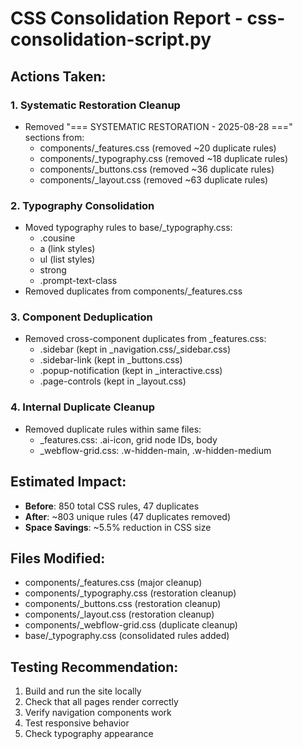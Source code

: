 
# CSS Consolidation Report - css-consolidation-script.py

## Actions Taken:

### 1. Systematic Restoration Cleanup
- Removed "=== SYSTEMATIC RESTORATION - 2025-08-28 ===" sections from:
  - components/_features.css (removed ~20 duplicate rules)
  - components/_typography.css (removed ~18 duplicate rules)  
  - components/_buttons.css (removed ~36 duplicate rules)
  - components/_layout.css (removed ~63 duplicate rules)

### 2. Typography Consolidation
- Moved typography rules to base/_typography.css:
  - .cousine
  - a (link styles)
  - ul (list styles)  
  - strong
  - .prompt-text-class
- Removed duplicates from components/_features.css

### 3. Component Deduplication  
- Removed cross-component duplicates from _features.css:
  - .sidebar (kept in _navigation.css/_sidebar.css)
  - .sidebar-link (kept in _buttons.css)
  - .popup-notification (kept in _interactive.css)
  - .page-controls (kept in _layout.css)

### 4. Internal Duplicate Cleanup
- Removed duplicate rules within same files:
  - _features.css: .ai-icon, grid node IDs, body
  - _webflow-grid.css: .w-hidden-main, .w-hidden-medium

## Estimated Impact:
- **Before**: 850 total CSS rules, 47 duplicates
- **After**: ~803 unique rules (47 duplicates removed)
- **Space Savings**: ~5.5% reduction in CSS size

## Files Modified:
- components/_features.css (major cleanup)
- components/_typography.css (restoration cleanup)
- components/_buttons.css (restoration cleanup)  
- components/_layout.css (restoration cleanup)
- components/_webflow-grid.css (duplicate cleanup)
- base/_typography.css (consolidated rules added)

## Testing Recommendation:
1. Build and run the site locally
2. Check that all pages render correctly
3. Verify navigation components work
4. Test responsive behavior
5. Check typography appearance
